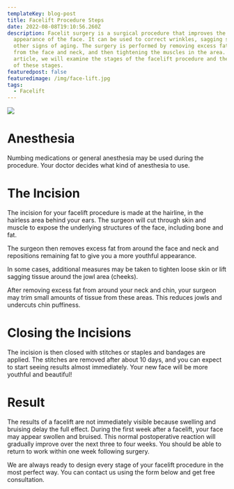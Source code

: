 ```yaml
---
templateKey: blog-post
title: Facelift Procedure Steps
date: 2022-08-08T19:10:56.260Z
description: Facelit surgery is a surgical procedure that improves the
  appearance of the face. It can be used to correct wrinkles, sagging skin, and
  other signs of aging. The surgery is performed by removing excess fat and skin
  from the face and neck, and then tightening the muscles in the area. In this
  article, we will examine the stages of the facelift procedure and the details
  of these stages.
featuredpost: false
featuredimage: /img/face-lift.jpg
tags:
  - Facelift
---
```

![](/img/face-lift.jpg)

# Anesthesia

Numbing medications or general anesthesia may be used during the procedure. Your doctor decides what kind of anesthesia to use.

# The Incision

The incision for your facelift procedure is made at the hairline, in the hairless area behind your ears. The surgeon will cut through skin and muscle to expose the underlying structures of the face, including bone and fat.

The surgeon then removes excess fat from around the face and neck and repositions remaining fat to give you a more youthful appearance.

In some cases, additional measures may be taken to tighten loose skin or lift sagging tissue around the jowl area (cheeks).

After removing excess fat from around your neck and chin, your surgeon may trim small amounts of tissue from these areas. This reduces jowls and undercuts chin puffiness.

# Closing the Incisions

The incision is then closed with stitches or staples and bandages are applied. The stitches are removed after about 10 days, and you can expect to start seeing results almost immediately. Your new face will be more youthful and beautiful!

# Result

The results of a facelift are not immediately visible because swelling and bruising delay the full effect. During the first week after a facelift, your face may appear swollen and bruised. This normal postoperative reaction will gradually improve over the next three to four weeks. You should be able to return to work within one week following surgery.

We are always ready to design every stage of your facelift procedure in the most perfect way. You can contact us using the form below and get free consultation.